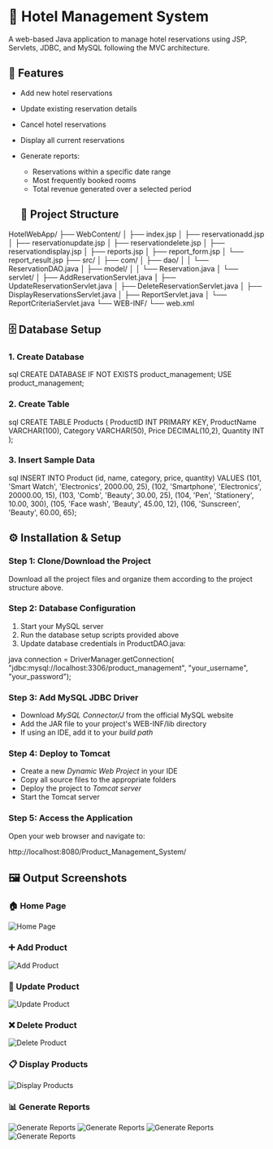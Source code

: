 # 🛒 Hotel Management System

A web-based Java application to manage hotel reservations using JSP, Servlets, JDBC, and MySQL following the MVC architecture.

## 🚀 Features

- Add new hotel reservations
- Update existing reservation details
- Cancel hotel reservations
- Display all current reservations
- Generate reports:
  - Reservations within a specific date range
  - Most frequently booked rooms
  - Total revenue generated over a selected period


  ## 📁 Project Structure

HotelWebApp/
├── WebContent/
│   ├── index.jsp
│   ├── reservationadd.jsp
│   ├── reservationupdate.jsp
│   ├── reservationdelete.jsp
│   ├── reservationdisplay.jsp
│   ├── reports.jsp
│   ├── report_form.jsp
│   └── report_result.jsp
├── src/
│   ├── com/
│   ├── dao/
│   │   └── ReservationDAO.java
│   ├── model/
│   │   └── Reservation.java
│   └── servlet/
│       ├── AddReservationServlet.java
│       ├── UpdateReservationServlet.java
│       ├── DeleteReservationServlet.java
│       ├── DisplayReservationsServlet.java
│       ├── ReportServlet.java
│       └── ReportCriteriaServlet.java
└── WEB-INF/
    └── web.xml




## 🗄️ Database Setup
### 1. Create Database

sql
CREATE DATABASE IF NOT EXISTS product_management;
USE product_management;


### 2. Create Table

sql
CREATE TABLE Products (
    ProductID INT PRIMARY KEY,
    ProductName VARCHAR(100),
    Category VARCHAR(50),
    Price DECIMAL(10,2),
    Quantity INT
);

### 3. Insert Sample Data
sql
INSERT INTO Product (id, name, category, price, quantity) VALUES
(101, 'Smart Watch', 'Electronics', 2000.00, 25),
(102, 'Smartphone', 'Electronics', 20000.00, 15),
(103, 'Comb', 'Beauty', 30.00, 25),
(104, 'Pen', 'Stationery', 10.00, 300),
(105, 'Face wash', 'Beauty', 45.00, 12),
(106, 'Sunscreen', 'Beauty', 60.00, 65);






## ⚙️ Installation & Setup

### Step 1: Clone/Download the Project
Download all the project files and organize them according to the project structure above.

### Step 2: Database Configuration
1. Start your MySQL server  
2. Run the database setup scripts provided above  
3. Update database credentials in ProductDAO.java:

java
connection = DriverManager.getConnection(
    "jdbc:mysql://localhost:3306/product_management", 
    "your_username", 
    "your_password");
 
 ### Step 3: Add MySQL JDBC Driver

- Download *MySQL Connector/J* from the official MySQL website  
- Add the JAR file to your project's WEB-INF/lib directory  
- If using an IDE, add it to your *build path*

### Step 4: Deploy to Tomcat

- Create a new *Dynamic Web Project* in your IDE  
- Copy all source files to the appropriate folders  
- Deploy the project to *Tomcat server*  
- Start the Tomcat server

### Step 5: Access the Application

Open your web browser and navigate to:

http://localhost:8080/Product_Management_System/




## 🖼️ Output Screenshots

### 🏠 Home Page
![Home Page](screenshots/home.jpg)

### ➕ Add Product
![Add Product](screenshots/add.jpg)

### 📝 Update Product
![Update Product](screenshots/update.jpg)

### ❌ Delete Product
![Delete Product](screenshots/delete.jpg)

### 📋 Display Products
![Display Products](screenshots/display.jpg)

### 📊 Generate Reports
![Generate Reports](screenshots/report1.jpg)
![Generate Reports](screenshots/report2.jpg)
![Generate Reports](screenshots/report3.jpg)
![Generate Reports](screenshots/report4.jpg)